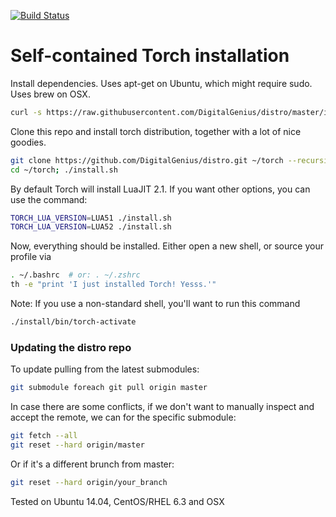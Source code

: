[![Build Status](https://travis-ci.org/torch/distro.svg?branch=master)](https://travis-ci.org/torch/distro)

Self-contained Torch installation
============

Install dependencies. Uses apt-get on Ubuntu, which might require sudo. Uses brew on OSX.
```sh
curl -s https://raw.githubusercontent.com/DigitalGenius/distro/master/install-deps | bash
```
Clone this repo and install torch distribution, together with a lot of nice goodies.
```sh
git clone https://github.com/DigitalGenius/distro.git ~/torch --recursive
cd ~/torch; ./install.sh
```

By default Torch will install LuaJIT 2.1. If you want other options, you can use the command:
```sh
TORCH_LUA_VERSION=LUA51 ./install.sh
TORCH_LUA_VERSION=LUA52 ./install.sh
```

Now, everything should be installed. Either open a new shell, or source your profile via
```sh
. ~/.bashrc  # or: . ~/.zshrc
th -e "print 'I just installed Torch! Yesss.'"
```

Note: If you use a non-standard shell, you'll want to run this command
```sh
./install/bin/torch-activate
```

### Updating the distro repo
To update pulling from the latest submodules:
```bash
git submodule foreach git pull origin master
```

In case there are some conflicts, if we don't want to manually inspect and accept the remote, 
we can for the specific submodule:
```bash
git fetch --all
git reset --hard origin/master
```
Or if it's a different brunch from master:
```bash
git reset --hard origin/your_branch
```


Tested on Ubuntu 14.04, CentOS/RHEL 6.3 and OSX
